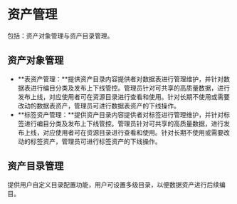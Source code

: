 # 资产管理

包括：资产对象管理与资产目录管理。

## 资产对象管理

-   **表资产管理：**提供资产目录内容提供者对数据表进行管理维护，并针对数据表进行编目分类及发布上下线管控。管理员针对可共享的高质量数据，进行发布上线，对应使用者可在资源目录进行查看和使用。针对长期不使用或需要改动的数据表资产，管理员可进行数据表资产的下线操作。
-   **标签资产管理：**提供资产目录内容提供者对标签进行管理维护，并针对标签进行编目分类及发布上下线管控。管理员针对可共享的高质量数据，进行发布上线，对应使用者可在资源目录进行查看和使用。针对长期不使用或需要改动的标签资产，管理员可进行标签资产的下线操作。

## 资产目录管理

提供用户自定义目录配置功能，用户可设置多级目录，以便数据资产进行后续编目。

